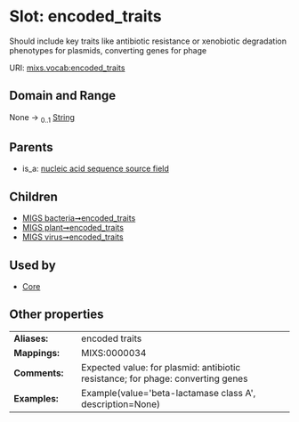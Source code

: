 
# Slot: encoded_traits


Should include key traits like antibiotic resistance or xenobiotic degradation phenotypes for plasmids, converting genes for phage

URI: [mixs.vocab:encoded_traits](https://w3id.org/mixs/vocab/encoded_traits)


## Domain and Range

None &#8594;  <sub>0..1</sub> [String](types/String.md)

## Parents

 *  is_a: [nucleic acid sequence source field](nucleic_acid_sequence_source_field.md)

## Children

 *  [MIGS bacteria➞encoded_traits](MIGS_bacteria_encoded_traits.md)
 *  [MIGS plant➞encoded_traits](MIGS_plant_encoded_traits.md)
 *  [MIGS virus➞encoded_traits](MIGS_virus_encoded_traits.md)

## Used by

 * [Core](Core.md)

## Other properties

|  |  |  |
| --- | --- | --- |
| **Aliases:** | | encoded traits |
| **Mappings:** | | MIXS:0000034 |
| **Comments:** | | Expected value: for plasmid: antibiotic resistance; for phage: converting genes |
| **Examples:** | | Example(value='beta-lactamase class A', description=None) |

